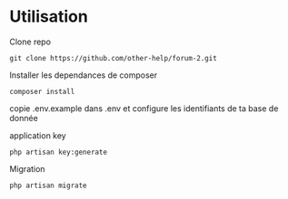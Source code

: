 # Utilisation


Clone repo

	git clone https://github.com/other-help/forum-2.git
Installer les dependances de composer

	composer install
	
copie .env.example dans .env et configure les identifiants de ta base de donnée

application key

	php artisan key:generate        

Migration

`php artisan migrate`
